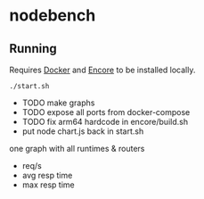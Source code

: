 # nodebench

## Running

Requires [Docker](https://docs.docker.com/engine/install/) and [Encore](https://encore.dev/docs/ts/install) to be installed locally.

```shell
./start.sh
```

 - TODO make graphs
 - TODO expose all ports from docker-compose
 - TODO fix arm64 hardcode in encore/build.sh
 - put node chart.js back in start.sh

one graph with all runtimes & routers
 - req/s
 - avg resp time
 - max resp time
